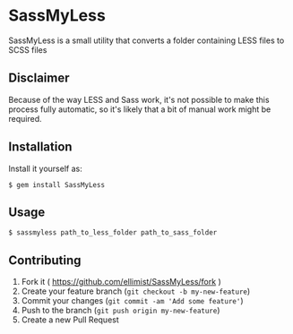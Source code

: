 # SassMyLess

SassMyLess is a small utility that converts a folder containing LESS files to SCSS files

## Disclaimer

Because of the way LESS and Sass work, it's not possible to make this process fully automatic, so it's likely that a bit of manual work might be required.

## Installation

Install it yourself as:

    $ gem install SassMyLess

## Usage

    $ sassmyless path_to_less_folder path_to_sass_folder

## Contributing

1. Fork it ( https://github.com/ellimist/SassMyLess/fork )
2. Create your feature branch (`git checkout -b my-new-feature`)
3. Commit your changes (`git commit -am 'Add some feature'`)
4. Push to the branch (`git push origin my-new-feature`)
5. Create a new Pull Request
